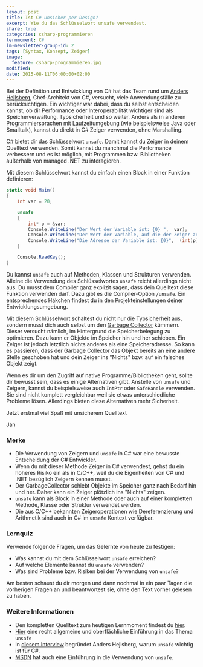 ```yaml
---
layout: post
title: Ist C# unsicher per Design?
excerpt: Wie du das Schlüsselwort unsafe verwendest.
share: true
categories: csharp-programmieren
lernmoment: C#
lm-newsletter-group-id: 2
tags: [Syntax, Konzept, Zeiger]
image:
  feature: csharp-programmieren.jpg
modified:
date: 2015-08-11T06:00:00+02:00
---
```


Bei der Definition und Entwicklung von C# hat das Team rund um [Anders Hejlsberg](https://de.wikipedia.org/wiki/Anders_Hejlsberg), Chef-Architekt von C#, versucht, viele Anwendungsfälle zu berücksichtigen. Ein wichtiger war dabei, dass du selbst entscheiden kannst, ob dir Performance oder Interoperabilität wichtiger sind als Speicherverwaltung, Typsicherheit und so weiter. Anders als in anderen Programmiersprachen mit Laufzeitumgebung (wie beispielsweise Java oder Smalltalk), kannst du direkt in C# Zeiger verwenden, ohne Marshalling.

C# bietet dir das Schlüsselwort `unsafe`. Damit kannst du Zeiger in deinem Quelltext verwenden. Somit kannst du manchmal die Performance verbessern und es ist möglich, mit Programmen bzw. Bibliotheken außerhalb von managed .NET zu interagieren.

Mit diesem Schlüsselwort kannst du einfach einen Block in einer Funktion definieren:

```cs
static void Main()
{
    int var = 20;

    unsafe
    {
    	int* p = &var;
    	Console.WriteLine("Der Wert der Variable ist: {0} ",  var);
    	Console.WriteLine("Der Wert der Variable, auf die der Zeiger zeigt: {0} ",  p->ToString());
    	Console.WriteLine("Die Adresse der Variable ist: {0}",  (int)p);
    }

    Console.ReadKey();
}
```

Du kannst `unsafe` auch auf Methoden, Klassen und Strukturen verwenden. Alleine die Verwendung des Schlüsselwortes `unsafe` reicht allerdings nicht aus. Du musst dem Compiler ganz explizit sagen, dass dein Quelltext diese Funktion verwenden darf. Dazu gibt es die Compiler-Option `/unsafe`. Ein entsprechendes Häkchen findest du in den Projekteinstellungen deiner Entwicklungsumgebung.

Mit diesem Schlüsselwort schaltest du nicht nur die Typsicherheit aus, sondern musst dich auch selbst um den [Garbage Collector](/csharp-programmieren/der-garbage-collector/) kümmern. Dieser versucht nämlich, im Hintergrund die Speicherbelegung zu optimieren. Dazu kann er Objekte im Speicher hin und her schieben. Ein Zeiger ist jedoch letztlich nichts anderes als eine Speicheradresse. So kann es passieren, dass der Garbage Collector das Objekt bereits an eine andere Stelle geschoben hat und dein Zeiger ins "Nichts" bzw. auf ein falsches Objekt zeigt.

Wenn es dir um den Zugriff auf native Programme/Bibliotheken geht, sollte dir bewusst sein, dass es einige Alternativen gibt. Anstelle von `unsafe` und Zeigern, kannst du beispielsweise auch `IntPtr` oder `SafeHandle` verwenden. Sie sind nicht komplett vergleichbar weil sie etwas unterschiedliche Probleme lösen. Allerdings bieten diese Alternativen mehr Sicherheit.

Jetzt erstmal viel Spaß mit unsicherem Quelltext

Jan


### Merke

-	Die Verwendung von Zeigern und `unsafe` in C# war eine bewusste Entscheidung der C# Entwickler.
-	Wenn du mit dieser Methode Zeiger in C# verwendest, gehst du ein höheres Risiko ein als in C/C++, weil du die Eigenheiten von C# und .NET bezüglich Zeigern kennen musst.
-	Der GarbageCollector schiebt Objekte im Speicher ganz nach Bedarf hin und her. Daher kann ein Zeiger plötzlich ins "Nichts" zeigen.
-	`unsafe` kann als Block in einer Methode oder auch auf einer kompletten Methode, Klasse oder Struktur verwendet werden.
-	Die aus C/C++ bekannten Zeigeroperationen wie Dereferenzierung und Arithmetik sind auch in C# im `unsafe` Kontext verfügbar.

### Lernquiz 

Verwende folgende Fragen, um das Gelernte von heute zu festigen:

-	Was kannst du mit dem Schlüsselwort `unsafe` erreichen?
-	Auf welche Elemente kannst du `unsafe` verwenden?
-	Was sind Probleme bzw. Risiken bei der Verwendung von `unsafe`?

Am besten schaust du dir morgen und dann nochmal in ein paar Tagen die vorherigen Fragen an und beantwortest sie, ohne den Text vorher gelesen zu haben.

### Weitere Informationen

-	Den kompletten Quelltext zum heutigen Lernmoment findest du [hier](https://github.com/LernMoment/csharp/tree/master/UnsafeEinfuehrung).
-	[Hier](http://openbook.rheinwerk-verlag.de/visual_csharp_2012/1997_10_010.html#dodtp6507ea6d-ba13-49af-9560-8059bb666759) eine recht allgemeine und oberflächliche Einführung in das Thema `unsafe`
-	In [diesem Interview](http://www.windowsdevcenter.com/pub/a/oreilly/windows/news/hejlsberg%5F0800.html) begründet Anders Hejlsberg, warum `unsafe` wichtig ist für C#.
-	[MSDN](https://msdn.microsoft.com/de-de/library/t2yzs44b.aspx) hat auch eine Einführung in die Verwendung von `unsafe`.
